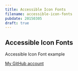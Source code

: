 ```yaml
---
title: Accessible Icon Fonts
filename: accessible-icon-fonts
pubdate: 20150305 
draft: true
---
```



<h2 data-page-title="Accessible Icon Fonts">Accessible Icon Fonts</h2>

Accessible Icon Font example

<a href="https://github.com/patrickfox" target="_blank"><span class="icon icon-github2"></span>My GitHub account</a>